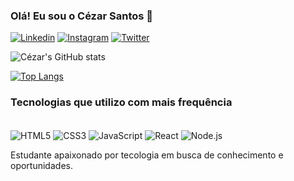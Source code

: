 ### Olá! Eu sou o Cézar Santos 👋

[![Linkedin](https://img.shields.io/badge/LinkedIn-0077B5?style=for-the-badge&logo=linkedin&logoColor=white)](https://www.linkedin.com/in/cezarbz/)
[![Instagram](https://img.shields.io/badge/Instagram-E4405F?style=for-the-badge&logo=instagram&logoColor=white)](https://www.instagram.com/cezarsantos129/)
[![Twitter](https://img.shields.io/badge/Twitter-1DA1F2?style=for-the-badge&logo=twitter&logoColor=white
)]()

![Cézar's GitHub stats](https://github-readme-stats.vercel.app/api?username=cezarBZ&show_icons=true&theme=dracula)

[![Top Langs](https://github-readme-stats.vercel.app/api/top-langs/?username=cezarBZ)](https://github.com/anuraghazra/github-readme-stats)

### Tecnologias que utilizo com mais frequência

<div style="display: inline-block"><br/>
  <img align="center" alt="HTML5" src="https://img.shields.io/badge/HTML5-E34F26?style=for-the-badge&logo=html5&logoColor=white" />
  <img align="center" alt="CSS3" src="https://img.shields.io/badge/CSS3-1572B6?style=for-the-badge&logo=css3&logoColor=white" />  
  <img align="center" alt="JavaScript" src="https://img.shields.io/badge/JavaScript-323330?style=for-the-badge&logo=javascript&logoColor=F7DF1E" />   <img align="center" alt="React" src="https://img.shields.io/badge/React-20232A?style=for-the-badge&logo=react&logoColor=61DAFB" />
  <img align="center" alt="Node.js" src="https://img.shields.io/badge/Node.js-43853D?style=for-the-badge&logo=node.js&logoColor=white" /> 
</div><br/>

Estudante apaixonado por tecologia em busca de conhecimento e oportunidades.

